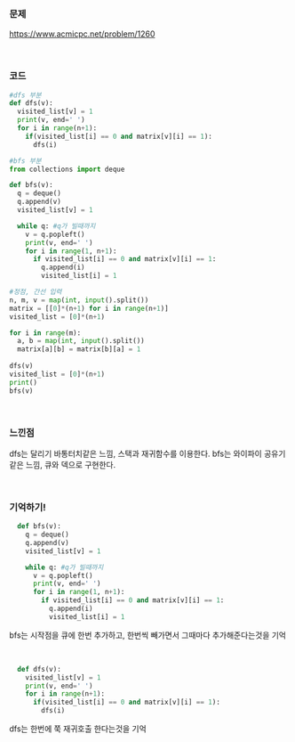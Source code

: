 ### 문제

https://www.acmicpc.net/problem/1260

<br>


### 코드

```python
#dfs 부분
def dfs(v):
  visited_list[v] = 1
  print(v, end=' ')
  for i in range(n+1):
    if(visited_list[i] == 0 and matrix[v][i] == 1):
      dfs(i)

#bfs 부분
from collections import deque

def bfs(v):
  q = deque()
  q.append(v)
  visited_list[v] = 1

  while q: #q가 빌때까지
    v = q.popleft()
    print(v, end=' ')
    for i in range(1, n+1):
      if visited_list[i] == 0 and matrix[v][i] == 1:
        q.append(i)
        visited_list[i] = 1

#정점, 간선 입력
n, m, v = map(int, input().split())
matrix = [[0]*(n+1) for i in range(n+1)]
visited_list = [0]*(n+1)

for i in range(m):
  a, b = map(int, input().split())
  matrix[a][b] = matrix[b][a] = 1
       
dfs(v)
visited_list = [0]*(n+1)  
print()
bfs(v)
```


<br>

### 느낀점
dfs는 달리기 바통터치같은 느낌, 스택과 재귀함수를 이용한다.
bfs는 와이파이 공유기같은 느낌, 큐와 덱으로 구현한다.

<br>

### 기억하기!
```python
  def bfs(v):
    q = deque()
    q.append(v)
    visited_list[v] = 1

    while q: #q가 빌때까지
      v = q.popleft()
      print(v, end=' ')
      for i in range(1, n+1):
        if visited_list[i] == 0 and matrix[v][i] == 1:
          q.append(i)
          visited_list[i] = 1
```
bfs는 시작점을 큐에 한번 추가하고, 한번씩 빼가면서 그때마다 추가해준다는것을 기억

<br>

```python
  def dfs(v):
    visited_list[v] = 1
    print(v, end=' ')
    for i in range(n+1):
      if(visited_list[i] == 0 and matrix[v][i] == 1):
        dfs(i)
```
dfs는 한번에 쭉 재귀호출 한다는것을 기억




